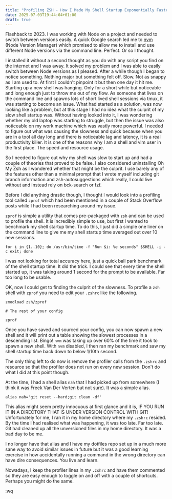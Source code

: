 ```yaml
---
title: "Profiling ZSH - How I Made My Shell Startup Exponentially Faster (and borked my machine)"
date: 2025-07-03T19:44:04+01:00
draft: true
---
```


Flashback to 2023. I was working with Node on a project and needed to switch between versions easily. A quick Google search led me to [nvm](https://github.com/nvm-sh/nvm) (Node Version Manager)
which promised to allow me to install and use different Node versions via the command line. Perfect. Or so I thought.

I installed it without a second thought as you do with any script you find on the internet and I was away. It solved my problem and I was able to easily switch between Node versions as I pleased.
After a while though I began to notice something. Nothing major but something felt off. Slow. Not as snappy as I am used to. At first I couldn't pinpoint it but then one day it hit me. Starting up a new shell
was hanging. Only for a short while but noticeable and long enough just to throw me out of my flow. As someone that lives on the command line and spawns lots of short lived shell sessions via tmux, it was starting 
to become an issue. What had started as a solution, was now looking like a problem, but at this stage I had no idea what the culprit of my slow shell startup was. Without having looked into it, I was wondering
whether my old laptop was starting to struggle, but then the issue was also noticeable on my work machine which was vastly more powerful. I needed to figure out what was causing the slowness and quick because
when you are in a tool all day long and there is noticeable lag and latency, it is a real productivity killer. It is one of the reasons why I am a shell and vim user in the first place. The speed and resource usage.

So I needed to figure out why my shell was slow to start up and had a couple of theories that proved to be false. I also considered uninstalling Oh My Zsh as I wondered whether that might be the culprit. I use 
barely any of the features other than a minimal prompt that I wrote myself including git branch information and zsh-autosuggestions which really, I could live without and instead rely on bck-search or fzf.

Before I did anything drastic though, I thought I would look into a profiling tool called `zprof` which had been mentioned in a couple of Stack Overflow posts while I had been researching around my issue.

`zprof` is simple a utility that comes pre-packaged with `zsh` and can be used to profile the shell. It is incredibly simple to use, but first I wanted to benchmark my shell startup time. To do this, I just did
a simple one liner on the command line to give me my shell startup time averaged out over 10 new sessions.

```shell
for i in {1..10}; do /usr/bin/time -f "Run $i: %e seconds" $SHELL -i -c exit; done
```
I was not looking for total accuracy here, just a quick ball park benchmark of the shell startup time. It did the trick. I could see that every time the shell started up, it was taking around 1 second for the 
prompt to be available. Far too long to be usable.

OK, now I could get to finding the culprit of the slowness. To profile a `zsh` shell with `zprof` you need to edit your `.zshrc` like the following.

```shell
zmodload zsh/zprof

# The rest of your config

zprof
```

Once you have saved and sourced your config, you can now spawn a new shell and it will print out a table showing the slowest processes in a descending list. Bingo! `nvm` was taking up over 60% of the time it 
took to spawn a new shell. With `nvm` disabled, I then ran my benchmark and saw my shell startup time back down to below 1/10th second.

The only thing left to do now is remove the profiler calls from the `.zshrc` and resource so that the profiler does not run on every new session. Don't do what I did at this point though. 

At the time, I had a shell alias `nah` that I had picked up from somewhere (I think it was Freek Van Der Verten but not sure). It was a simple alias.

```shell
alias nah='git reset --hard;git clean -df'
```

This alias might seem pretty innocuous at first glance and it is, IF YOU RUN IT IN A DIRECTORY THAT IS UNDER VERSION CONTROL WITH GIT! Unfortunately for me, I ran it in my home directory where my `.zshrc` resided. By the time I had realised what was happening, it was too late. Far too late. Git had cleaned up all the unversioned files in my home directory. It was a bad day to be me.

I no longer have that alias and I have my dotfiles repo set up in a much more sane way to avoid similar issues in future but it was a good learning exercise in how accidentally running a command in the wrong
directory can have dire consequences. You live and learn.

Nowadays, I keep the profiler lines in my `.zshrc` and have them commented so they are easy enough to toggle on and off with a couple of shortcuts. Perhaps you might do the same.

:wq
